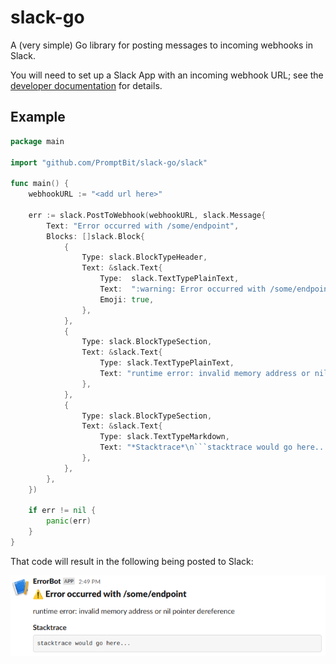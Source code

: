 # slack-go
A (very simple) Go library for posting messages to incoming webhooks in Slack.

You will need to set up a Slack App with an incoming webhook URL; see the [developer documentation](https://api.slack.com/messaging/webhooks#getting_started) for details.

## Example
```go
package main

import "github.com/PromptBit/slack-go/slack"

func main() {
	webhookURL := "<add url here>"

	err := slack.PostToWebhook(webhookURL, slack.Message{
		Text: "Error occurred with /some/endpoint",
		Blocks: []slack.Block{
			{
				Type: slack.BlockTypeHeader,
				Text: &slack.Text{
					Type:  slack.TextTypePlainText,
					Text:  ":warning: Error occurred with /some/endpoint",
					Emoji: true,
				},
			},
			{
				Type: slack.BlockTypeSection,
				Text: &slack.Text{
					Type: slack.TextTypePlainText,
					Text: "runtime error: invalid memory address or nil pointer dereference",
				},
			},
			{
				Type: slack.BlockTypeSection,
				Text: &slack.Text{
					Type: slack.TextTypeMarkdown,
					Text: "*Stacktrace*\n```stacktrace would go here...```",
				},
			},
		},
	})

	if err != nil {
		panic(err)
	}
}
```

That code will result in the following being posted to Slack:

![Screenshot of sent message](./example.png)